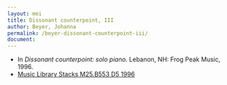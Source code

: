 ```yaml
---
layout: mei
title: Dissonant counterpoint, III
author: Beyer, Johanna
permalink: /beyer-dissonant-counterpoint-iii/
document:
---
```


- In *Dissonant counterpoint: solo piano.* Lebanon, NH: Frog Peak Music, 1996.
- <a href="https://tufts.primo.exlibrisgroup.com/permalink/01TUN_INST/1kc9gia/alma991009589829703851" target="_blank">Music Library Stacks M25.B553 D5 1996</a>
